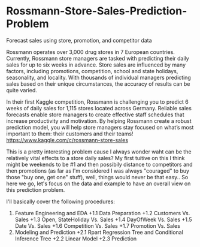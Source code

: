 # Rossmann-Store-Sales-Prediction-Problem

Forecast sales using store, promotion, and competitor data

Rossmann operates over 3,000 drug stores in 7 European countries. Currently, 
Rossmann store managers are tasked with predicting their daily sales for up to six weeks in advance. Store sales are influenced by many factors, including promotions, competition, school and state holidays, seasonality, and locality. With thousands of individual managers predicting sales based on their unique circumstances, the accuracy of results can be quite varied.

In their first Kaggle competition, Rossmann is challenging you to predict 6 weeks of daily sales for 1,115 stores located across Germany. Reliable sales forecasts enable store managers to create effective staff schedules that increase productivity and motivation. By helping Rossmann create a robust prediction model, you will help store managers stay focused on what’s most important to them: their customers and their teams! 
https://www.kaggle.com/c/rossmann-store-sales

This is a pretty interesting problem cause I always wonder waht can be the relatively vital effects to a store daily sales? My first tuitive on this I think might be weekends to be #1 and then possibily distance to competitors and then promotions (as far as I'm considered I was always "couraged" to buy those "buy one, get one" stuff), well, things would never be that easy.. So here we go, let's focus on the data and example to have an overall view on this prediction problem.

  I'll basically cover the following procedures:
  
1. Feature Engineering and EDA
   +1.1 Data Preparation
   +1.2 Customers Vs. Sales
   +1.3 Open, StateHoliday Vs. Sales
   +1.4 DayOfWeek Vs. Sales
   +1.5 Date Vs. Sales
   +1.6 Competition Vs. Sales
   +1.7 Promotion Vs. Sales
2. Modeling and Prediction
   +2.1 Rpart Regression Tree and Conditional Inference Tree
   +2.2 Linear Model
   +2.3 Prediction
